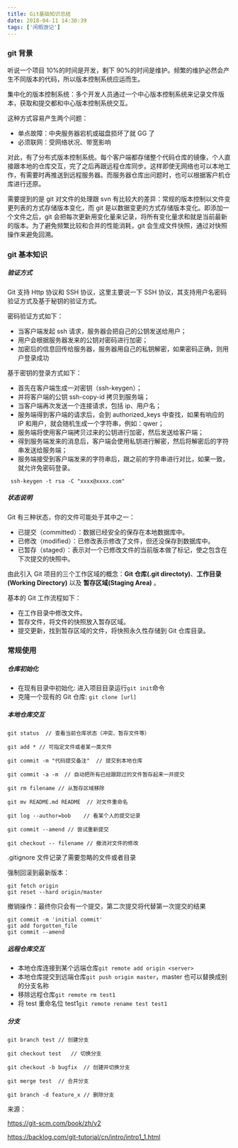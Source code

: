 ```yaml
---
title: Git基础知识总结
date: 2018-04-11 14:30:39
tags: ['闲暇游记']
---
```


### git 背景

听说一个项目 10%的时间是开发，剩下 90%的时间是维护。频繁的维护必然会产生不同版本的代码，所以版本控制系统应运而生。

集中化的版本控制系统：多个开发人员通过一个中心版本控制系统来记录文件版本，获取和提交都和中心版本控制系统交互。

这种方式容易产生两个问题：

- 单点故障：中央服务器宕机或磁盘损坏了就 GG 了
- 必须联网：受网络状况、带宽影响

对此，有了分布式版本控制系统。每个客户端都存储整个代码仓库的镜像，个人直接跟本地的仓库交互，完了之后再跟远程仓库同步。这样即使无网络也可以本地工作，有需要时再推送到远程服务器。而服务器仓库出问题时，也可以根据客户机仓库进行还原。

需要提到的是 git 对文件的处理跟 svn 有比较大的差异：常规的版本控制以文件变更列表的方式存储版本变化，而 git 是以数据变更的方式存储版本变化。即添加一个文件之后，git 会把每次更新用变化量来记录，将所有变化量求和就是当前最新的版本。为了避免频繁比较和合并的性能消耗，git 会生成文件快照，通过对快照操作来避免回溯。

### git 基本知识

##### 验证方式

Git 支持 Http 协议和 SSH 协议，这里主要说一下 SSH 协议，其支持用户名密码验证方式及基于秘钥的验证方式。

密码验证方式如下：

- 当客户端发起 ssh 请求，服务器会把自己的公钥发送给用户；
- 用户会根据服务器发来的公钥对密码进行加密；
- 加密后的信息回传给服务器，服务器用自己的私钥解密，如果密码正确，则用户登录成功

基于密钥的登录方式如下：

- 首先在客户端生成一对密钥（ssh-keygen）；
- 并将客户端的公钥 ssh-copy-id 拷贝到服务端；
- 当客户端再次发送一个连接请求，包括 ip、用户名；
- 服务端得到客户端的请求后，会到 authorized_keys 中查找，如果有响应的 IP 和用户，就会随机生成一个字符串，例如：qwer；
- 服务端将使用客户端拷贝过来的公钥进行加密，然后发送给客户端；
- 得到服务端发来的消息后，客户端会使用私钥进行解密，然后将解密后的字符串发送给服务端；
- 服务端接受到客户端发来的字符串后，跟之前的字符串进行对比，如果一致，就允许免密码登录。

```
 ssh-keygen -t rsa -C "xxxx@xxxx.com"
```

##### 状态说明

Git 有三种状态，你的文件可能处于其中之一：

- 已提交（committed）：数据已经安全的保存在本地数据库中。
- 已修改（modified）：已修改表示修改了文件，但还没保存到数据库中。
- 已暂存（staged）：表示对一个已修改文件的当前版本做了标记，使之包含在下次提交的快照中。

由此引入 Git 项目的三个工作区域的概念：**Git 仓库(.git directoty)**、**工作目录(Working Directory)** 以及 **暂存区域(Staging Area)** 。

基本的 Git 工作流程如下：

- 在工作目录中修改文件。
- 暂存文件，将文件的快照放入暂存区域。
- 提交更新，找到暂存区域的文件，将快照永久性存储到 Git 仓库目录。

### 常规使用

##### 仓库初始化

- 在现有目录中初始化: 进入项目目录运行`git init`命令
- 克隆一个现有的 Git 仓库: `git clone [url]`

##### 本地仓库交互

```
git status  // 查看当前仓库状态（冲突、暂存文件等）

git add * // 可指定文件或者某一类文件

git commit -m "代码提交备注"  // 提交到本地仓库

git commit -a -m  // 自动把所有已经跟踪过的文件暂存起来一并提交

git rm filename // 从暂存区域移除

git mv README.md README  // 对文件重命名

git log --author=bob    // 看某个人的提交记录

git commit --amend // 尝试重新提交

git checkout -- filename // 撤消对文件的修改

```

.gitignore 文件记录了需要忽略的文件或者目录

强制回滚到最新版本：

```
git fetch origin
git reset --hard origin/master
```

撤销操作：最终你只会有一个提交，第二次提交将代替第一次提交的结果

```
git commit -m 'initial commit'
git add forgotten_file
git commit --amend
```

##### 远程仓库交互

- 本地仓库连接到某个远端仓库`git remote add origin <server>`
- 本地仓库提交到远端仓库`git push origin master`，master 也可以替换成别的分支名称
- 移除远程仓库`git remote rm test1`
- 将 test 重命名位 test1`git remote rename test test1`

##### 分支

```
git branch test // 创建分支

git checkout test   // 切换分支

git checkout -b bugfix  // 创建并切换分支

git merge test  // 合并分支

git branch -d feature_x // 删除分支

```

来源：

https://git-scm.com/book/zh/v2

https://backlog.com/git-tutorial/cn/intro/intro1_1.html
